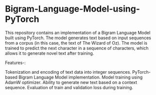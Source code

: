 # Bigram-Language-Model-using-PyTorch
This repository contains an implementation of a Bigram Language Model built using PyTorch. The model generates text based on input sequences from a corpus (in this case, the text of The Wizard of Oz). The model is trained to predict the next character in a sequence of characters, which allows it to generate novel text after training.

Features-:

Tokenization and encoding of text data into integer sequences.
PyTorch-based Bigram Language Model implementation.
Model training using AdamW optimizer.
Ability to generate new text based on a context sequence.
Evaluation of train and validation loss during training.
